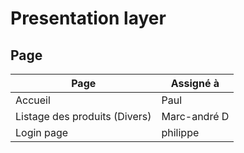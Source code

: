 # Presentation layer

## Page

| Page | Assigné à    |
|----- | ----------- |
| Accueil | Paul |
| Listage des produits (Divers) | Marc-andré D|
| Login page | philippe |

